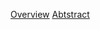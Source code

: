 [Overview](http://2013.igem.org/Team:Buenos_Aires/_summary)
[Abtstract](http://2013.igem.org/Team:Buenos_Aires/_abstract)
